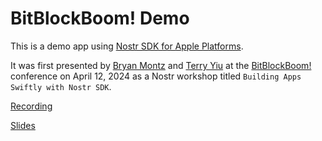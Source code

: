 # BitBlockBoom! Demo

This is a demo app using [Nostr SDK for Apple Platforms](https://github.com/nostr-sdk/nostr-sdk-ios).

It was first presented by [Bryan Montz](https://github.com/bryanmontz) and [Terry Yiu](https://github.com/tyiu) at the [BitBlockBoom!](https://bitblockboom.com/bbb-2024/) conference on April 12, 2024 as a Nostr workshop titled `Building Apps Swiftly with Nostr SDK`.

[Recording](https://www.youtube.com/watch?v=WjcpUKuUtYE)

[Slides](https://d1smhfiaja43lv.cloudfront.net/building_apps_swiftly_with_nostr_sdk_bitblockboom_2024-04-12.key.zip)
